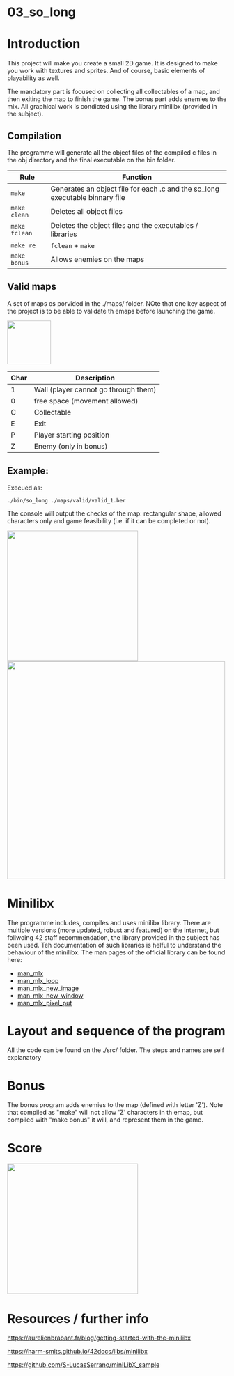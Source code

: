 # 03_so_long

# Introduction
This project will make you create a small 2D game. It is designed to make you work with textures and sprites. And of course, basic elements of playability as well.

The mandatory part is focused on collecting all collectables of a map, and then exiting the map to finish the game. The bonus part adds enemies to the mix.
All graphical work is condicted using the library minilibx (provided in the subject).

## Compilation
The programme will generate all the object files of the compiled c files in the obj directory and the final executable on the bin folder.

| Rule | Function |
| - | - |
| ``make`` | Generates an object file for each .c and the so_long executable binnary file |
| ``make clean`` | Deletes all object files |
| ``make fclean`` | Deletes the object files and the executables / libraries |
| ``make re`` |``fclean`` + ``make`` |
| ``make bonus`` | Allows enemies on the maps |

## Valid maps
A set of maps os porvided in the ./maps/ folder. NOte that one key aspect of the project is to be able to validate th emaps before launching the game.

<img  width="100" src="https://github.com/ikersojo/03_so_long/blob/main/doc/imgs/map_file.png\?raw\=true">

| Char | Description |
| - | - |
| 1 | Wall (player cannot go through them) |
| 0 | free space (movement allowed) |
| C | Collectable |
| E | Exit |
| P | Player starting position |
| Z | Enemy (only in bonus) |

## Example:
Execued as:
```
./bin/so_long ./maps/valid/valid_1.ber
```
The console will output the checks of the map: rectangular shape, allowed characters only and game feasibility (i.e. if it can be completed or not).

<img  width="300" src="https://github.com/ikersojo/03_so_long/blob/main/doc/imgs/example_console.png\?raw\=true">

<img  width="500" src="https://github.com/ikersojo/03_so_long/blob/main/doc/imgs/example_game.png\?raw\=true">

# Minilibx
The programme includes, compiles and uses minilibx library. There are multiple versions (more updated, robust and featured) on the internet, but follwoing 42 staff recommendation, the library provided in the subject has been used. Teh documentation of such libraries is helful to understand the behaviour of the minilibx.
The man pages of the official library can be found here:
- [man_mlx](https://github.com/ikersojo/03_so_long/blob/main/lib/LIBMLX/doc/man/man_mlx.md)
- [man_mlx_loop](https://github.com/ikersojo/03_so_long/blob/main/lib/LIBMLX/doc/man/man_mlx_loop.md)
- [man_mlx_new_image](https://github.com/ikersojo/03_so_long/blob/main/lib/LIBMLX/doc/man/man_mlx_new_image.md)
- [man_mlx_new_window](https://github.com/ikersojo/03_so_long/blob/main/lib/LIBMLX/doc/man/man_mlx_new_window.md)
- [man_mlx_pixel_put](https://github.com/ikersojo/03_so_long/blob/main/lib/LIBMLX/doc/man/man_mlx_pixel_put.md)

# Layout and sequence of the program
All the code can be found on the ./src/ folder. The steps and names are self explanatory

# Bonus
The bonus program adds enemies to the map (defined with letter 'Z').
Note that compiled as "make" will not allow 'Z' characters in th emap, but compiled with "make bonus" it will, and represent them in the game.

# Score
<img  width="300" src="https://github.com/ikersojo/03_so_long/blob/main/doc/imgs/score.png\?raw\=true">

# Resources / further info
https://aurelienbrabant.fr/blog/getting-started-with-the-minilibx

https://harm-smits.github.io/42docs/libs/minilibx

https://github.com/S-LucasSerrano/miniLibX_sample